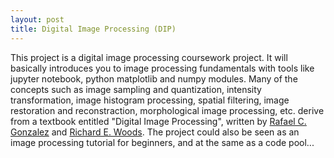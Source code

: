 ```yaml
---
layout: post
title: Digital Image Processing (DIP)
---
```

This project is a digital image processing coursework project. It will basically introduces you to image processing fundamentals with tools like jupyter notebook, python matplotlib and numpy modules. Many of the concepts such as image sampling and quantization, intensity transformation, image histogram processing, spatial filtering, image restoration and reconstraction, morphological image processing, etc. derive from a textbook entitled "Digital Image Processing", written by [Rafael C. Gonzalez](http://imageprocessingplace.com/root_files_V3/about_the_authors/gonzalez.htm) and [Richard E. Woods](http://www.rwood.ca/richard-wood-biography).
The project could also be seen as an image processing tutorial for beginners, and at the same as a code pool... 



